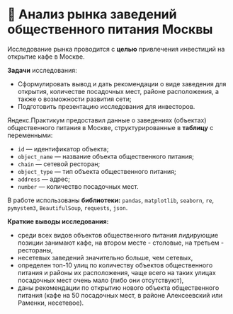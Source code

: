 # 🍔 Анализ рынка заведений общественного питания Москвы

Исследование рынка проводится с **целью** привлечения инвестиций на открытие кафе в Москве. 

**Задачи** исследования:
- Сформулировать вывод и дать рекомендации о виде заведения для открытия, количестве посадочных мест, районе расположения, а также о возможности развития сети;
- Подготовить презентацию исследования для инвесторов.

Яндекс.Практикум предоставил данные о заведениях (объектах) общественного питания в Москве, структурированные в **таблицу** с переменными:
- `id` — идентификатор объекта;
- `object_name` — название объекта общественного питания;
- `chain` — сетевой ресторан;
- `object_type` — тип объекта общественного питания;
- `address` — адрес;
- `number` — количество посадочных мест.

В работе использованы **библиотеки:** `pandas`, `matplotlib`, `seaborn`, `re`, `pymystem3`, `BeautifulSoup`, `requests`, `json`.

**Краткие выводы исследования:**
- среди всех видов объектов общественного питания лидирующие позиции занимают кафе, на втором месте - столовые, на третьем - рестораны,
- несетевых заведений значительно больше, чем сетевых,
- определен топ-10 улиц по количеству объектов общественного питания и районы их расположения, чаще всего на таких улицах посадочных мест очень мало (либо они отсутствуют),
- даны рекомендации по открытию нового объекта общественного питания (кафе на 50 посадочных мест, в районе Алексеевский или Раменки, несетевое).